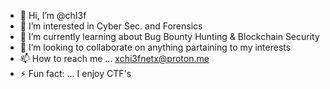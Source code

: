 - 👋 Hi, I’m @chI3f
- 👀 I’m interested in Cyber Sec. and Forensics 
- 🌱 I’m currently learning about Bug Bounty Hunting & Blockchain Security 
- 💞️ I’m looking to collaborate on anything partaining to my interests 
- 📫 How to reach me ... xchi3fnetx@proton.me
- ⚡ Fun fact: ... I enjoy CTF's

<!---
chiefkiiith/chiefkiiith is a ✨ special ✨ repository because its `README.md` (this file) appears on your GitHub profile.
You can click the Preview link to take a look at your changes.
--->
